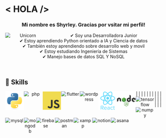 <h1> < HOLA /> </h1>

<h3 align="center">Mi nombre es Shyrley. Gracias por vsitar mi perfil! <br></h3>

<p align="center">
  
  <img align="left" width=130px alt="Unicorn" src="https://media.giphy.com/media/3ohs4BSacFKI7A717y/giphy.gif" />
  ✔ Soy una Desarrolladora Junior<br>
  ✔ Estoy aprendiendo Python orientado a IA y Ciencia de datos<br>
  ✔ También estoy aprendiendo sobre desarrollo web y movil <br>
  ✔ Estoy estudiando Ingeniería de Sistemas<br>
  ✔ Manejo bases de datos SQL Y NoSQL<br>
</p>

<br>

<div>
  <h2> 🌟 Skills</h2>
  <p align="center">
    <img align="left" alt="python" width="60px" src="https://raw.githubusercontent.com/devicons/devicon/master/icons/python/python-original.svg"/> |
    <img align="left" alt="php" width="60px" src="https://www.vectorlogo.zone/logos/php/php-icon.svg"/> |
    <img align="left" alt="javascript" width="60px" src="https://raw.githubusercontent.com/devicons/devicon/master/icons/javascript/javascript-original.svg"/> |
    <img align="left" alt="flutter" width="60px" src="https://www.vectorlogo.zone/logos/flutterio/flutterio-icon.svg"/> |
    <img align="left" alt="wordpress" width="60px" src="https://www.vectorlogo.zone/logos/wordpress/wordpress-icon.svg"/> |
    <img align="left" alt="react" width="60px" src="https://raw.githubusercontent.com/devicons/devicon/master/icons/react/react-original-wordmark.svg"/> |
    <img align="left" alt="node" width="60px" src="https://raw.githubusercontent.com/devicons/devicon/master/icons/nodejs/nodejs-original-wordmark.svg"/> |
    <img align="left" alt="tensorflow" width="60px" src="https://www.vectorlogo.zone/logos/tensorflow/tensorflow-icon.svg"/> |
    <img align="left" alt="numpy" width="60px" src="https://seeklogo.com/images/N/numpy-logo-479C24EC79-seeklogo.com.png"/> |
    <img align="left" alt="mysql" width="60px" src="https://seeklogo.com/images/M/mysql-logo-69B39F7D18-seeklogo.com.png"/> |
    <img align="left" alt="mongodb" width="40px" src="https://seeklogo.com/images/M/mongodb-logo-655F7D542D-seeklogo.com.png"/> |
    <img align="left" alt="firebase" width="60px" src="https://www.vectorlogo.zone/logos/firebase/firebase-icon.svg"/> |
    <img align="left" alt="postman" width="60px" src="https://www.vectorlogo.zone/logos/getpostman/getpostman-icon.svg"/> |
    <img align="left" alt="xampp" width="60px" src="https://seeklogo.com/images/X/xampp-logo-1C1A9E3689-seeklogo.com.png"/> |
    <img align="left" alt="notion" width="60px" src="https://seeklogo.com/images/N/notion-icon-logo-D1D5998962-seeklogo.com.png"/> |
    <img align="left" alt="asana" width="60px" src="https://seeklogo.com/images/A/asana-logo-B759BB50CD-seeklogo.com.png"/> |
  </p>
 
  
</div>
